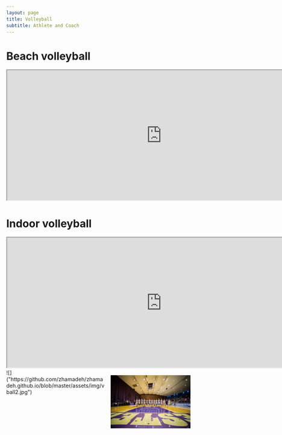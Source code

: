 ```yaml
---
layout: page
title: Volleyball
subtitle: Athlete and Coach
---
```

<h1> Beach volleyball </h1>
<iframe width="820" height="345" align="centre" src="https://www.youtube.com/embed/BAwcu_IpPAo?controls=0">
</iframe>

<h1> Indoor volleyball </h1>
<iframe width="820" height="345" align="centre" src="https://www.youtube.com/embed/91ZuySJKj3E">
</iframe>
<img align="right" src="/assets/img/vball2.jpg" width="42%" style="margin:15px 15px;border-radius: 1px">![]("https://github.com/zhamadeh/zhamadeh.github.io/blob/master/assets/img/vball2.jpg")
